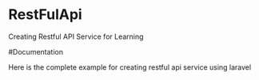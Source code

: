 # RestFulApi
Creating Restful API Service for Learning

#Documentation

Here is the complete example for creating restful api service using laravel

